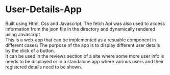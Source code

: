 # User-Details-App
Built using Html, Css and Javascript, The fetch Api was also used to access information from the json file in the directory and dynamically rendered using Javascript\
This is a web-app that can be implemented as a resuable component in different cases\ 
The purpose of the app is to display different user details by the click of a button\.  
It can be used in the reviews section of a site where some more user info is needs to be displayed or in a standalone app where various users and their registered details need to be shown.

